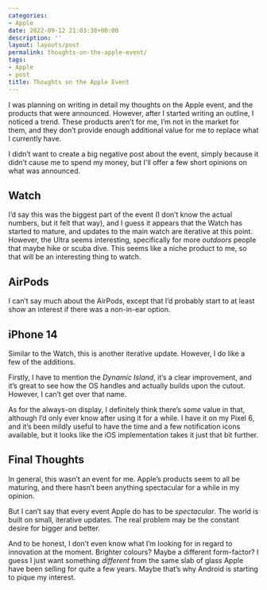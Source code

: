 ```yaml
---
categories:
- Apple
date: 2022-09-12 21:03:38+00:00
description: ''
layout: layouts/post
permalink: thoughts-on-the-apple-event/
tags:
- Apple
- post
title: Thoughts on the Apple Event
---
```


I was planning on writing in detail my thoughts on the Apple event, and the products that were announced. However, after I started writing an outline, I noticed a trend. These products aren’t for me, I’m not in the market for them, and they don’t provide enough additional value for me to replace what I currently have.

I didn’t want to create a big negative post about the event, simply because it didn’t cause me to spend my money, but I'll offer a few short opinions on what was announced.

## Watch

I’d say this was the biggest part of the event (I don’t know the actual numbers, but it felt that way), and I guess it appears that the Watch has started to mature, and updates to the main watch are iterative at this point. However, the Ultra seems interesting, specifically for more _outdoors_ people that maybe hike or scuba dive. This seems like a niche product to me, so that will be an interesting thing to watch.

## AirPods

I can’t say much about the AirPods, except that I’d probably start to at least show an interest if there was a non-in-ear option.

## iPhone 14

Similar to the Watch, this is another iterative update. However, I do like a few of the additions.

Firstly, I have to mention the _Dynamic Island_, it’s a clear improvement, and it’s great to see how the OS handles and actually builds upon the cutout. However, I can’t get over that name.

As for the always-on display, I definitely think there’s _some_ value in that, although I’d only ever know after using it for a while. I have it on my Pixel 6, and it’s been mildly useful to have the time and a few notification icons available, but it looks like the iOS implementation takes it just that bit further.

## Final Thoughts

In general, this wasn’t an event for me. Apple’s products seem to all be maturing, and there hasn’t been anything spectacular for a while in my opinion.

But I can’t say that every event Apple do has to be _spectacular_. The world is built on small, iterative updates. The real problem may be the constant desire for bigger and better.

And to be honest, I don’t even know what I’m looking for in regard to innovation at the moment. Brighter colours? Maybe a different form-factor? I guess I just want something _different_ from the same slab of glass Apple have been selling for quite a few years. Maybe that’s why Android is starting to pique my interest.